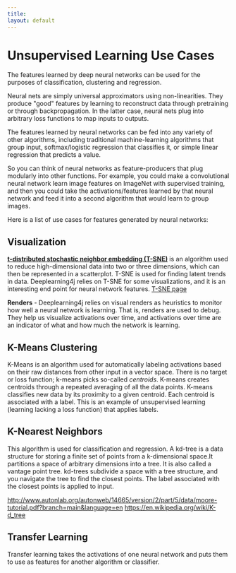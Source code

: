 ```yaml
---
title: 
layout: default
---
```


# Unsupervised Learning Use Cases

The features learned by deep neural networks can be used for the purposes of classification, clustering and regression. 

Neural nets are simply universal approximators using non-linearities. They produce "good" features by learning to reconstruct data through pretraining or through backpropagation. In the latter case, neural nets plug into arbitrary loss functions to map inputs to outputs.

The features learned by neural networks can be fed into any variety of other algorithms, including traditional machine-learning algorithms that group input, softmax/logistic regression that classifies it, or simple linear regression that predicts a value. 

So you can think of neural networks as feature-producers that plug modularly into other functions. For example, you could make a convolutional neural network learn image features on ImageNet with supervised training, and then you could take the activations/features learned by that neural network and feed it into a second algorithm that would learn to group images.

Here is a list of use cases for features generated by neural networks:

## Visualization

**[t-distributed stochastic neighbor embedding (T-SNE)](https://en.wikipedia.org/wiki/T-distributed_stochastic_neighbor_embedding)** is an algorithm used to reduce high-dimensional data into two or three dimensions, which can then be represented in a scatterplot. T-SNE is used for finding latent trends in data. Deeplearning4j relies on T-SNE for some visualizations, and it is an interesting end point for neural network features. [T-SNE page](https://lvdmaaten.github.io/tsne/)

**Renders** - Deeplearning4j relies on visual renders as heuristics to monitor how well a neural network is learning. That is, renders are used to debug. They help us visualize activations over time, and activations over time are an indicator of what and how much the network is learning. 

## K-Means Clustering

K-Means is an algorithm used for automatically labeling activations based on their raw distances from other input in a vector space. There is no target or loss function; k-means picks so-called  *centroids*. K-means creates centroids through a repeated averaging of all the data points.  K-means classifies new data by its proximity to a given centroid. Each centroid is associated with a label. This is an example of unsupervised learning (learning lacking a loss function) that applies labels. 

## K-Nearest Neighbors
This algorithm is used for classification and regression. A kd-tree is a data structure for storing a finite set of points from a k-dimensional space.It partitions a space of arbitrary dimensions into a tree. It is also called a vantage point tree. kd-trees subdivide a space with a tree structure, and you navigate the tree to find the closest points. The label associated with the closest points is applied to input. 

http://www.autonlab.org/autonweb/14665/version/2/part/5/data/moore-tutorial.pdf?branch=main&language=en
https://en.wikipedia.org/wiki/K-d_tree

## Transfer Learning

Transfer learning takes the activations of one neural network and puts them to use as features for another algorithm or classifier. 
